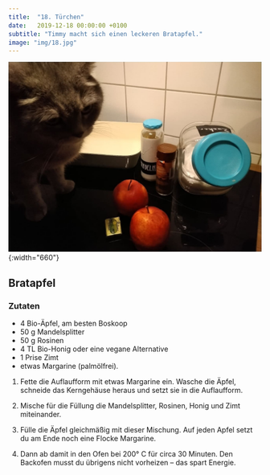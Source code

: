 ```yaml
---
title:  "18. Türchen"
date:   2019-12-18 00:00:00 +0100
subtitle: "Timmy macht sich einen leckeren Bratapfel."
image: "img/18.jpg"
---
```


![Timmy](../img/18.jpg){:width="660"}

## Bratapfel

### Zutaten
* 4 Bio-Äpfel, am besten Boskoop
* 50 g Mandelsplitter
* 50 g Rosinen
* 4 TL Bio-Honig oder eine vegane Alternative
* 1 Prise Zimt
* etwas Margarine (palmölfrei).

1. Fette die Auflaufform mit etwas Margarine ein.
Wasche die Äpfel, schneide das Kerngehäuse heraus und setzt sie in die Auflaufform.

2. Mische für die Füllung die Mandelsplitter, Rosinen, Honig und Zimt miteinander.

3. Fülle die Äpfel gleichmäßig mit dieser Mischung.
Auf jeden Apfel setzt du am Ende noch eine Flocke Margarine.

4. Dann ab damit in den Ofen bei 200° C für circa 30 Minuten. Den Backofen musst du übrigens nicht vorheizen – das spart Energie.